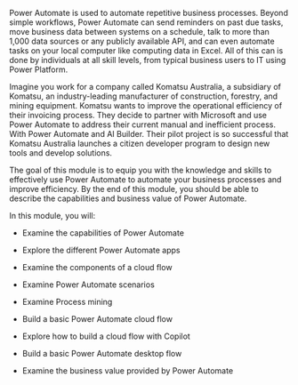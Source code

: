 
Power Automate is used to automate repetitive business processes. Beyond simple workflows, Power Automate can send reminders on past due tasks, move business data between systems on a schedule, talk to more than 1,000 data sources or any publicly available API, and can even automate tasks on your local computer like computing data in Excel. All of this can is done by individuals at all skill levels, from typical business users to IT using Power Platform.

Imagine you work for a company called Komatsu Australia, a subsidiary of Komatsu, an industry-leading manufacturer of construction, forestry, and mining equipment. Komatsu wants to improve the operational efficiency of their invoicing process. They decide to partner with Microsoft and use Power Automate to address their current manual and inefficient process. With Power Automate and  AI Builder. Their pilot project is so successful that Komatsu Australia launches a citizen developer program to design new tools and develop solutions. 

The goal of this module is to equip you with the knowledge and skills to effectively use Power Automate to automate your business processes and improve efficiency. By the end of this module, you should be able to describe the capabilities and business value of Power Automate. 

In this module, you will:

- Examine the capabilities of Power Automate

- Explore the different Power Automate apps

- Examine the components of a cloud flow

- Examine Power Automate scenarios

- Examine Process mining

- Build a basic Power Automate cloud flow

- Explore how to build a cloud flow with Copilot

- Build a basic Power Automate desktop flow

- Examine the business value provided by Power Automate